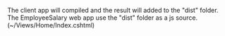 The client app will compiled and the result will added to the "dist" folder.
The EmployeeSalary web app use the "dist" folder as a js source. (~/Views/Home/Index.cshtml)
